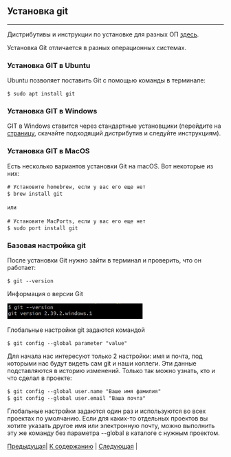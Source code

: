 ## Установка git
---
Дистрибутивы и инструкции по установке для разных ОП [здесь](https://git-scm.com/downloads).

Установка Git отличается в разных операционных системах. 

### **Установка GIT в Ubuntu**

Ubuntu позволяет поставить Git с помощью команды в терминале:

    $ sudo apt install git

### **Установка GIT в Windows**

GIT в Windows ставится через стандартные установщики (перейдите на [страницу](https://git-scm.com/download/win), скачайте подходящий дистрибутив и следуйте инструкциям). 

### **Установка GIT в MacOS**

Есть несколько вариантов установки Git на macOS. Вот некоторые из них:

    # Установите homebrew, если у вас его еще нет 
    $ brew install git

    или

    # Установите MacPorts, если у вас его еще нет
    $ sudo port install git


### **Базовая настройка git**
После установки Git нужно зайти в терминал и проверить, что он работает:

    $ git --version
   
Информация о версии Git

![Версия Git](./images/version.png)

 Глобальные настройки git задаются командой


    $ git config --global parameter "value"

Для начала нас интересуют только 2 настройки: имя и почта, под которыми нас будут видеть сам git и наши коллеги. Эти данные подставляются в историю изменений. Только так можно узнать, кто и что сделал в проекте:


    $ git config --global user.name "Ваше имя фамилия"
    $ git config --global user.email "Ваша почта"

Глобальные настройки задаются один раз и используются во всех проектах по умолчанию. Если для каких-то отдельных проектов вы хотите указать другое имя или электронную почту, можно выполнить эту же команду без параметра --global в каталоге с нужным проектом.

[Предыдущая](/history.md)| [К содержанию](./readme.md) | [Следующая](./repo.md) |